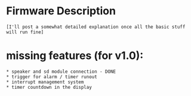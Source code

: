 # Firmware Description

    [I'll post a somewhat detailed explanation once all the basic stuff will run fine]


# missing features (for v1.0):
    * speaker and sd module connection - DONE
    * trigger for alarm / timer runout
    * interrupt management system
    * timer countdown in the display
